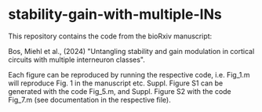 # stability-gain-with-multiple-INs
This repository contains the code from the bioRxiv manuscript:

Bos, Miehl et al., (2024) "Untangling stability and gain modulation in cortical circuits with multiple interneuron classes".

Each figure can be reproduced by running the respective code, i.e. Fig_1.m will reproduce Fig. 1 in the manuscript etc. 
Suppl. Figure S1 can be generated with the code Fig_5.m, and Suppl. Figure S2 with the code Fig_7.m (see documentation in the respective file).
